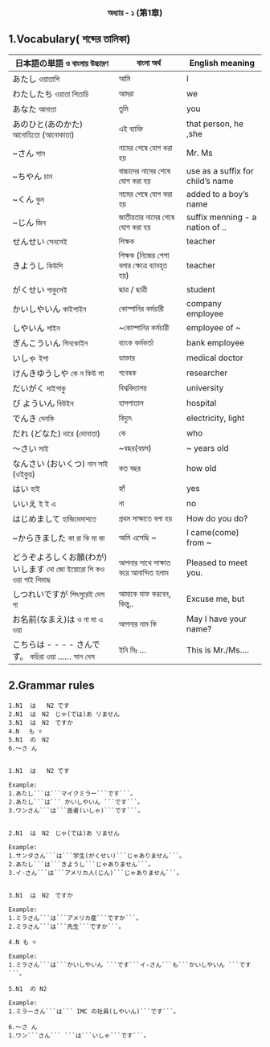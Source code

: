 <h3 align="center">অধ্যায় - ১ (第1章)</h3>

## 1.Vocabulary( শব্দের তালিকা) 

| 日本語の単語 ও বাংলায় উচ্চারণ                   | বাংলা অর্থ                          | English meaning                    |
| ---------------------------------------------| -----------------------------------| -----------------------------------|
|  あたし ওয়াতাশি                               |   আমি                             | I                                  |
|  わたしたち ওয়াতা শিতাচি                       |   আমরা                            | we                                 |
|  あなた  আনাতা                               |   তুমি                              | you                                 |
|  あのひと(あのかた)  আনোহিতো (আনোকাতা)     |   এই ব্যাক্তি                          | that person, he ,she               |
|  ~さん সান                                    |   নামের শেষে যোগ করা হয়           | Mr. Ms                             |
|  ~ちやん  চান                                 |   বাচ্চাদের নামের শেষে যোগ করা হয়    | use  as a suffix for child’s name  |
| ~くん কুন                                     | নামের শেষে যোগ করা হয়              | added to a boy’s name              |
| ~じん জিন                                    | জাতীয়তার নামের শেষে যোগ করা হয়     | suffix menning - a nation of ..    |
| せんせい সেনসেই                              | শিক্ষক                               | teacher                             |
| きようし কিউশি                                |  শিক্ষক (নিজের পেশা বলার ক্ষেত্রে ব্যাবহৃত হয়) | teacher                       |
| がくせい গাকুসেই                              | ছাত্র / ছাত্রী                           | student                            |
| かいしやいん কাইশাইন                          | কোম্পানির কর্মচারী                     | company employee                   |
| しやいん শাইন                                 | ~কোম্পানির কর্মচারী                    | employee of ~                      |
| ぎんこういん গিনকোইন                         | ব্যাংক কর্মকর্তা                         | bank employee                      |
| いしゃ ইশা                                    | ডাক্তার                                | medical doctor                    |
| けんきゆうしや  কে ন কিউ শা                   | গবেষক                               | researcher                         |
| だいがく  দাইগাকু                              | বিশ্ববিদ্যালয়                            | university                         |
| び よういん বিউইন                             | হাসপাতাল                             | hospital                           |
| でんき দেনকি                                  | বিদ্যুৎ                                 | electricity, light                 |
| だれ (どなた) দারে (দোনাতা)                    | কে                                   | who                                |
| 〜さい সাই                                    | ~বছর(বয়স)                           | ~ years old                         |
| なんさい (おいくつ) নান সাই  (ওইকুয়)           | কত বছর                              | how old                            |
| はい হাই                                      | হ্যাঁ                                   | yes                                |
| いいえ ই ই এ                                 | না                                    | no                                 |
| はじめまして হাজিমেমাশতে                      | প্রথম সাক্ষাতে বলা হয়                   | How do you do?                     |
| ~からきました    কা রা কি মা স্তা               | আমি এসেছি ~                          | I came(come) from ~                |
| どうぞよろしくお願(わが)いします  দো জো ইয়োরো শি কও ওয়া গাই শিমাছ  | আপনার সাথে সাক্ষাত করে আনান্দিত হলাম | Pleased to meet you. |
| しつれいですが  শিৎসুরেই দেস গা               | আমাকে মাফ করবেন, কিন্তু..             | Excuse me, but                     |
| お名前(なまえ)は  ও না মা এ ওয়া              | আপনার নাম কি                         | May I have your name?              |
| こちらは - - - - さんです。  কচিরা ওয়া …… সান দেস  | ইনি মিঃ ...                       | This is  Mr./Ms….                  |



## 2.Grammar rules
```
1.N1  は   N2 です
2.N1  は　N2　じゃ(では)あ リません
3.N1  は　N2　ですか
4.N　 も ও
5.N1  の　N2
6.〜さ ん　


1.N1  は   N2 です

Example:
1.あたし```は```マイクミラー```です```。
2.あたし```は``` かいしやいん ```です```。
3.ワンさん```は```医者(いしゃ)```です```。


2.N1  は　N2　じゃ(では)あ リません

Example:
1.サンタさん```は```学生(がくせい)```じゃありません```。
2.あたし```は```きようし```じゃありません```。
3.イ-さん```は```アメリカ人(じん)```じゃありません```。


3.N1  は　N2　ですか

Example:
1.ミラさん```は```アメリカ産```ですか```。
2.ミラさん```は```先生```ですか```。

4.N も ও

Example:
1.ミラさん```は```かいしやいん ```です```イ-さん```も```かいしやいん ```です```。

5.N1  の N2

Example:
1.ミラーさん```は``` IMC の社員(しやいん)```です```。

6.〜さ ん
1.ワン```さん``` ```は```いしゃ```です```。

```